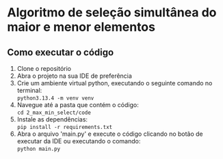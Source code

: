 # Algoritmo de seleção simultânea do maior e menor elementos


## Como executar o código
1. Clone o repositório
2. Abra o projeto na sua IDE de preferência
3. Crie um ambiente virtual python, executando o seguinte comando no terminal:   
`python3.13.4 -m venv venv`
4. Navegue até a pasta que contém o código:   
`cd 2_max_min_select/code`
5. Instale as dependências:   
`pip install -r requirements.txt`
6. Abra o arquivo 'main.py' e execute o código clicando no botão de executar da IDE ou executando o comando:   
`python main.py`